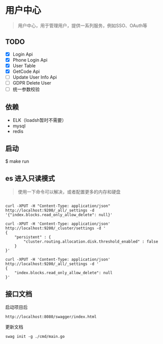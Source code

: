 # 用户中心
> 用户中心，用于管理用户，提供一系列服务，例如SSO、OAuth等

## TODO

- [x] Login Api
- [x] Phone Login Api
- [x] User Table
- [x] GetCode Api
- [ ] Update User Info Api
- [ ] GDPR Delete User
- [ ] 统一参数校验

## 依赖

* ELK（loadsh暂时不需要）
* mysql
* redis

## 启动
$ make run

## es 进入只读模式
> 使用一下命令可以解决，或者配置更多的内存和硬盘

```

curl -XPUT -H "Content-Type: application/json" http://localhost:9200/_all/_settings -d '{"index.blocks.read_only_allow_delete": null}'

curl -XPUT -H 'Content-Type: application/json' http://localhost:9200/_cluster/settings -d '
{
    "persistent" : {
        "cluster.routing.allocation.disk.threshold_enabled" : false
    }
}'

curl -XPUT -H 'Content-Type: application/json' http://localhost:9200/_all/_settings -d '
{
    "index.blocks.read_only_allow_delete": null
}'

```

## 接口文档

启动项目后

```
http://localhost:8080/swagger/index.html
```

更新文档

```
swag init -g ./cmd/main.go
```

